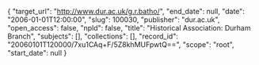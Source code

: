 {
  "target_url": "http://www.dur.ac.uk/g.r.batho/", 
  "end_date": null, 
  "date": "2006-01-01T12:00:00", 
  "slug": 100030, 
  "publisher": "dur.ac.uk", 
  "open_access": false, 
  "npld": false, 
  "title": "Historical Association: Durham Branch", 
  "subjects": [], 
  "collections": [], 
  "record_id": "20060101T120000/7xu1CAq+F/5Z8khMUFpwtQ==", 
  "scope": "root", 
  "start_date": null
}


